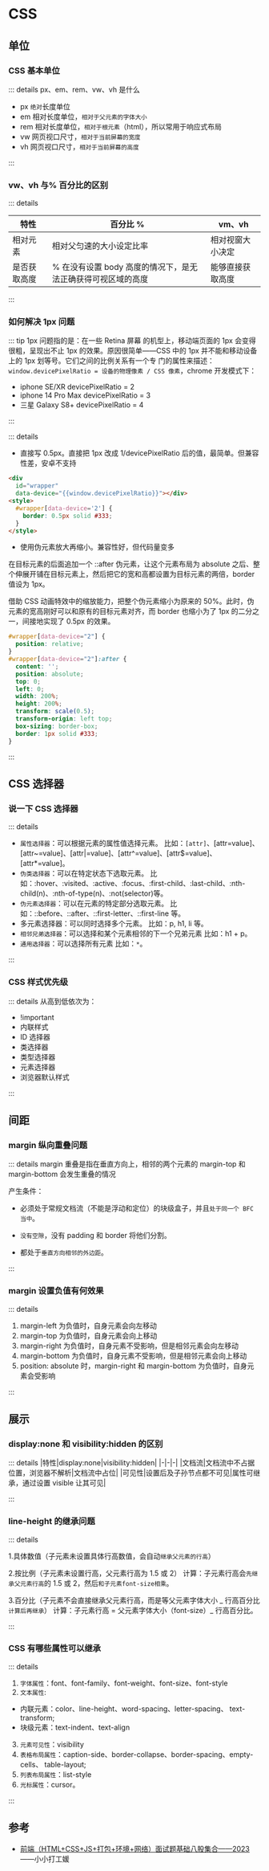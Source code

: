 # CSS

## 单位

### CSS 基本单位

::: details px、em、rem、vw、vh 是什么

- px `绝对`长度单位
- em 相对长度单位，`相对于父元素的字体大小`
- rem 相对长度单位，`相对于根元素`（html），所以常用于响应式布局
- vw 网页视口尺寸，`相对于当前屏幕的宽度`
- vh 网页视口尺寸，`相对于当前屏幕的高度`

:::

### vw、vh 与% 百分比的区别

::: details

| 特性         | 百分比 %                                                     | vm、vh           |
| ------------ | ------------------------------------------------------------ | ---------------- |
| 相对元素     | 相对父匀速的大小设定比率                                     | 相对视窗大小决定 |
| 是否获取高度 | % 在没有设置 body 高度的情况下，是无法正确获得可视区域的高度 | 能够直接获取高度 |

:::

### 如何解决 1px 问题

::: tip
1px 问题指的是：在一些 Retina 屏幕 的机型上，移动端页面的 1px
会变得很粗，呈现出不止 1px 的效果。原因很简单——CSS 中的 1px
并不能和移动设备上的 1px 划等号。它们之间的比例关系有一个专
门的属性来描述：`window.devicePixelRatio = 设备的物理像素 / CSS 像素`，chrome 开发模式下：

- iphone SE/XR devicePixelRatio = 2
- iphone 14 Pro Max devicePixelRatio = 3
- 三星 Galaxy S8+ devicePixelRatio = 4

:::

::: details

- 直接写 0.5px。直接把 1px 改成 1/devicePixelRatio 后的值，最简单。但兼容性差，安卓不支持

```html
<div
  id="wrapper"
  data-device="{{window.devicePixelRatio}}"></div>
<style>
  #wrapper[data-device='2'] {
    border: 0.5px solid #333;
  }
</style>
```

- 使用伪元素放大再缩小。兼容性好，但代码量变多

在目标元素的后面追加一个 ::after 伪元素，让这个元素布局为 absolute 之后、整个伸展开铺在目标元素上，然后把它的宽和高都设置为目标元素的两倍，border 值设为 1px。

借助 CSS 动画特效中的缩放能力，把整个伪元素缩小为原来的 50%。此时，伪元素的宽高刚好可以和原有的目标元素对齐，而 border 也缩小为了 1px 的二分之一，间接地实现了 0.5px 的效果。

```css
#wrapper[data-device="2"] {
  position: relative;
}
#wrapper[data-device="2"]:after {
  content: '';
  position: absolute;
  top: 0;
  left: 0;
  width: 200%;
  height: 200%;
  transform: scale(0.5);
  transform-origin: left top;
  box-sizing: border-box;
  border: 1px solid #333;
}
```

:::

## CSS 选择器

### 说一下 CSS 选择器

::: details

- `属性选择器`：可以根据元素的属性值选择元素。
  比如：`[attr]`、[attr=value]、[attr~=value]、[attr|=value]、[attr^=value]、[attr$=value]、[attr*=value]。
- `伪类选择器`：可以在特定状态下选取元素。
  比如：:hover、:visited、:active、:focus、:first-child、:last-child、:nth-child(n)、:nth-of-type(n)、:not(selector)等。
- `伪元素选择器`：可以在元素的特定部分选取元素。
  比如：::before、::after、::first-letter、::first-line 等。
- 多元素选择器：可以同时选择多个元素。
  比如：p, h1, li 等。
- `相邻兄弟选择器`：可以选择和某个元素相邻的下一个兄弟元素
  比如：h1 + p。
- `通用选择器`：可以选择所有元素
  比如：`*`。

:::

### CSS 样式优先级

::: details 从高到低依次为：

- !important
- 内联样式
- ID 选择器
- 类选择器
- 类型选择器
- 元素选择器
- 浏览器默认样式

:::

## 间距

### margin 纵向重叠问题

::: details
margin 重叠是指在垂直方向上，相邻的两个元素的 margin-top 和 margin-bottom 会发生重叠的情况

产生条件：

- 必须处于常规文档流（不能是浮动和定位）的块级盒子，并且`处于同一个 BFC 当中`。

- `没有空隙`，没有 padding 和 border 将他们分割。

- 都处于`垂直方向相邻的外边距`。

:::

### margin 设置负值有何效果

::: details

1. margin-left 为负值时，自身元素会向左移动
2. margin-top 为负值时，自身元素会向上移动
3. margin-right 为负值时，自身元素不受影响，但是相邻元素会向左移动
4. margin-bottom 为负值时，自身元素不受影响，但是相邻元素会向上移动
5. position: absolute 时，margin-right 和 margin-bottom 为负值时，自身元素会受影响
   
:::

## 展示

### display:none 和 visibility:hidden 的区别

::: details
|特性|display:none|visibility:hidden|
|-|-|-|
|文档流|文档流中不占据位置，浏览器不解析|文档流中占位|
|可见性|设置后及子孙节点都不可见|属性可继承，通过设置 visible 让其可见|

:::

### line-height 的继承问题

::: details

1.具体数值（子元素未设置具体行高数值，会自动`继承父元素的行高`）

2.按比例（子元素未设置行高，父元素行高为 1.5 或 2）
计算：子元素行高会`先继承父元素行高`的 1.5 或 2，然后`和子元素font-size相乘`。

3.百分比（子元素不会直接继承父元素行高，而是等父元素字体大小 _ 行高百分比`计算后再继承`）
计算：子元素行高 = 父元素字体大小（font-size）_ 行高百分比。

:::

### CSS 有哪些属性可以继承

::: details

1. `字体属性`：font、font-family、font-weight、font-size、font-style
2. `文本属性`:

- 内联元素：color、line-height、word-spacing、letter-spacing、 text-transform;
- 块级元素：text-indent、text-align

3. `元素可见性`：visibility
4. `表格布局属性`：caption-side、border-collapse、border-spacing、empty-cells、 table-layout;
5. `列表布局属性`：list-style
6. `光标属性`：cursor。

:::

## 参考

- [前端（HTML+CSS+JS+打包+环境+网络）面试题基础八股集合——2023](https://juejin.cn/post/7227787460968415289)——小小打工媛
